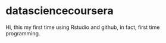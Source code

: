 # datasciencecoursera
Hi, this my first time using Rstudio and github, in fact, first time programming.
